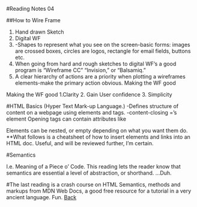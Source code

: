 #Reading Notes 04

##How to Wire Frame
1. Hand drawn Sketch
2.  Digital WF
3. -Shapes to represent what you see on the screen-basic forms: images are crossed boxes, circles are logos, rectangle for email fields, buttons etc.
4. When going from hard and rough sketches to digital WF’s a good program is “Wireframe CC” “Invision,” or “Balsamiq.”
5. A clear hierarchy of actions are a priority when plotting a wireframes elements-make the primary action obvious. Making the WF good

Making the WF good
1.Clarity
2. Gain User confidence
3. Simplicity

#HTML Basics
(Hyper Text Mark-up Language.)
-Defines structure of content on a webpage using elements and tags. 
<Tag>-content-closing </tag>=’s element
Opening tags can contain attributes like 
<p class=“etc”>
Elements can be nested, or empty depending on what you want them do. 
**What follows is a cheatsheet of how to insert elements and links into an HTML doc. Useful, and will be reviewed further, I’m certain.

#Semantics

I.e. Meaning of a Piece o’ Code.
This reading lets the reader know that semantics are essential a level of abstraction, or shorthand. …Duh.

#The last reading is a crash course on HTML Semantics, methods and markups from MDN Web Docs, a good free resource for a tutorial in a very ancient language. Fun.
[Back](README.md)

